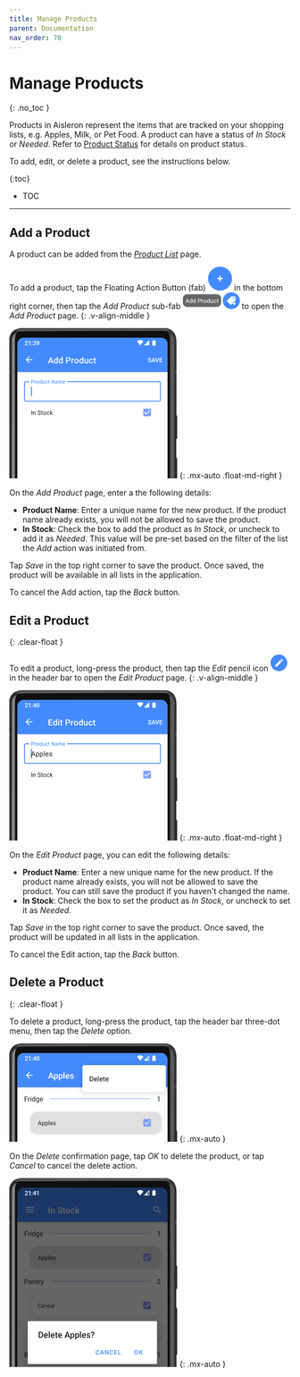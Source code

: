 ```yaml
---
title: Manage Products
parent: Documentation
nav_order: 70
---
```


# Manage Products
{: .no_toc }

Products in Aisleron represent the items that are tracked on your shopping lists, e.g. Apples, Milk, or Pet Food. A product can have a status of *In Stock* or *Needed*. Refer to [Product Status](/docs/documentation/product-status) for details on product status.

To add, edit, or delete a product, see the instructions below.

{:toc}
* TOC

---

## Add a Product  

A product can be added from the [*Product List*](/docs/documentation/product-list) page. 

To add a product, tap the Floating Action Button (fab) ![Fab](/assets/images/screenshots/alr-910-fab-main.png) in the bottom right corner, then tap the *Add Product* sub-fab ![Add Product Fab](/assets/images//screenshots/alr-940-fab-add-product.png) to open the *Add Product* page.
{: .v-align-middle }

![Add Product](/assets/images/screenshots/alr-060-add-product-partial.png)
{: .mx-auto .float-md-right }

On the *Add Product* page, enter a the following details:

* **Product Name**: Enter a unique name for the new product. If the product name already exists, you will not be allowed to save the product.
* **In Stock**: Check the box to add the product as *In Stock*, or uncheck to add it as *Needed*. This value will be pre-set based on the filter of the list the *Add* action was initiated from.

Tap *Save* in the top right corner to save the product. Once saved, the product will be available in all lists in the application.

To cancel the Add action, tap the *Back* button.

## Edit a Product
{: .clear-float }

To edit a product, long-press the product, then tap the *Edit* pencil icon ![Edit Product Icon](/assets/images/screenshots/alr-970-edit-icon.png) in the header bar to open the *Edit Product* page.
{: .v-align-middle }

![Edit Product](/assets/images/screenshots/alr-080-edit-product-partial.png)
{: .mx-auto .float-md-right }

On the *Edit Product* page, you can edit the following details:

* **Product Name**: Enter a new unique name for the new product. If the product name already exists, you will not be allowed to save the product. You can still save the product if you haven't changed the name.
* **In Stock**: Check the box to set the product as *In Stock*, or uncheck to set it as *Needed*. 

Tap *Save* in the top right corner to save the product. Once saved, the product will be updated in all lists in the application.

To cancel the Edit action, tap the *Back* button.

## Delete a Product
{: .clear-float }

To delete a product, long-press the product, tap the header bar three-dot menu, then tap the *Delete* option.

![Delete Product Menu](/assets/images/screenshots/alr-090-select-product-delete-partial.png)
{: .mx-auto }

On the *Delete* confirmation page, tap *OK* to delete the product, or tap *Cancel* to cancel the delete action.  

![Delete Product Confirmation](/assets/images/screenshots/alr-100-delete-product-partial.png)
{: .mx-auto }
